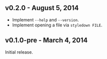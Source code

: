 ## v0.2.0 - August 5, 2014

 * Implement `--help` and `--version`.
 * Implement opening a file via `styledown FILE`.

## v0.1.0-pre - March 4, 2014

Initial release.
